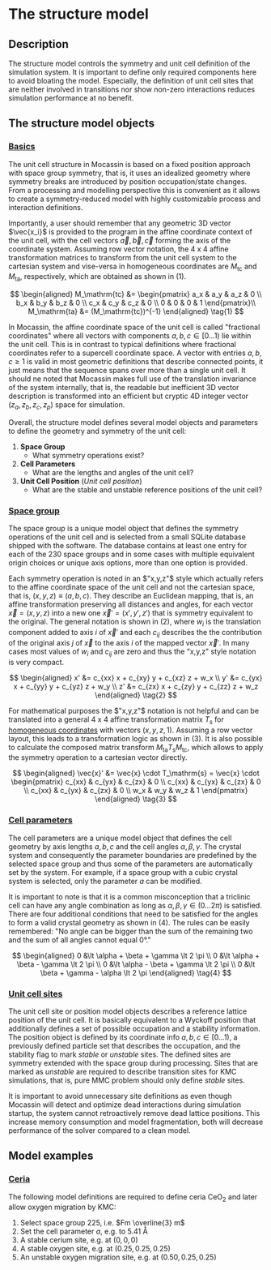 # The structure model

## Description

The structure model controls the symmetry and unit cell definition of the simulation system. It is important to define only required components here to avoid bloating the model. Especially, the definition of unit cell sites that are neither involved in transitions nor show non-zero interactions reduces simulation performance at no benefit.

## The structure model objects

### [Basics](#basics)

The unit cell structure in Mocassin is based on a fixed position approach with space group symmetry, that is, it uses an idealized geometry where symmetry breaks are introduced by position occupation/state changes. From a processing and modelling perspective this is convenient as it allows to create a symmetry-reduced model with highly customizable process and interaction definitions.

Importantly, a user should remember that any geometric 3D vector $\vec{x_i}$ is provided to the program in the affine coordinate context of the unit cell, with the cell vectors $\vec{a},\vec{b},\vec{c}$ forming the axis of the coordinate system. Assuming row vector notation, the 4 x 4 affine transformation matrices to transform from the unit cell system to the cartesian system and vise-versa in homogeneous coordinates are $M_\mathrm{tc}$ and $M_\mathrm{ta}$, respectively, which are obtained as shown in (1).

$$
\begin{aligned}
    M_\mathrm{tc} &=
    \begin{pmatrix}
        a_x & a_y & a_z & 0 \\
        b_x & b_y & b_z & 0 \\
        c_x & c_y & c_z & 0 \\
        0 & 0 & 0 & 1
    \end{pmatrix}\\
    M_\mathrm{ta} &= (M_\mathrm{tc})^{-1}
\end{aligned}
\tag{1}
$$

In Mocassin, the affine coordinate space of the unit cell is called "fractional coordinates" where all vectors with components $a,b,c \in [0...1)$ lie within the unit cell. This is in contrast to typical definitions where fractional coordinates refer to a supercell coordinate space. A vector with entries $a,b,c \ge 1$ is valid in most geometric definitions that describe connected points, it just means that the sequence spans over more than a single unit cell. It should ne noted that Mocassin makes full use of the translation invariance of the system internally, that is, the readable but inefficient 3D vector description is transformed into an efficient but cryptic 4D integer vector $(z_a,z_b,z_c,z_p)$ space for simulation.

Overall, the structure model defines several model objects and parameters to define the geometry and symmetry of the unit cell:

1. **Space Group**
   - What symmetry operations exist?
2. **Cell Parameters**
   - What are the lengths and angles of the unit cell?
3. **Unit Cell Position** (*Unit cell position*)
   - What are the stable and unstable reference positions of the unit cell?

### [Space group](#space-group)

The space group is a unique model object that defines the symmetry operations of the unit cell and is selected from a small SQLite database shipped with the software. The database contains at least one entry for each of the 230 space groups and in some cases with multiple equivalent origin choices or unique axis options, more than one option is provided.

Each symmetry operation is noted in an $"x,y,z"$ style which actually refers to the affine coordinate space of the unit cell and not the cartesian space, that is, $(x,y,z) \equiv (a,b,c)$. They describe an Euclidean mapping, that is, an affine transformation preserving all distances and angles, for each vector $\vec{x} = (x,y,z)$ into a new one $\vec{x}' = (x',y',z')$ that is symmetry equivalent to the original. The general notation is shown in (2), where $w_i$ is the translation component added to axis $i$ of $\vec{x}'$ and each $c_{ij}$ describes the the contribution of the original axis $j$ of $\vec{x}$ to the axis $i$ of the mapped vector $\vec{x}'$. In many cases most values of $w_i$ and $c_{ij}$ are zero and thus the "x,y,z" style notation is very compact.

$$
\begin{aligned}
    x' &= c_{xx} x + c_{xy} y + c_{xz} z + w_x \\
    y' &= c_{yx} x + c_{yy} y + c_{yz} z + w_y \\
    z' &= c_{zx} x + c_{zy} y + c_{zz} z + w_z
\end{aligned}
\tag{2}
$$

For mathematical purposes the $"x,y,z"$ notation is not helpful and can be translated into a general 4 x 4 affine transformation matrix $T_\mathrm{s}$ for [homogeneous coordinates](https://en.wikipedia.org/wiki/Homogeneous_coordinates) with vectors $(x,y,z,1)$. Assuming a row vector layout, this leads to a transformation logic as shown in (3). It is also possible to calculate the composed matrix transform $M_\mathrm{ta} T_\mathrm{s} M_\mathrm{tc}$, which allows to apply the symmetry operation to a cartesian vector directly.

$$
\begin{aligned}
    \vec{x}' &= \vec{x} \cdot T_\mathrm{s} = \vec{x} \cdot 
    \begin{pmatrix}
        c_{xx} & c_{yx} & c_{zx} & 0 \\
        c_{xx} & c_{yx} & c_{zx} & 0 \\
        c_{xx} & c_{yx} & c_{zx} & 0 \\
        w_x & w_y & w_z & 1
    \end{pmatrix} 
\end{aligned}
\tag{3}
$$

### [Cell parameters](#cell-parameters)

The cell parameters are a unique model object that defines the cell geometry by axis lengths $a,b,c$ and the cell angles $\alpha,\beta,\gamma$. The crystal system and consequently the parameter boundaries are predefined by the selected space group and thus some of the parameters are automatically set by the system. For example, if a space group with a cubic crystal system is selected, only the parameter $a$ can be modified.

It is important to note is that it is a common misconception that a triclinic cell can have any angle combination as long as $\alpha, \beta, \gamma \in (0...2\pi)$ is satisfied. There are four additional conditions that need to be satisfied for the angles to form a valid crystal geometry as shown in (4). The rules can be easily remembered: "No angle can be bigger than the sum of the remaining two and the sum of all angles cannot equal 0°."

$$
\begin{aligned}
    0 &\lt \alpha + \beta + \gamma \lt 2 \pi \\
    0 &\lt \alpha + \beta - \gamma \lt 2 \pi \\
    0 &\lt \alpha - \beta + \gamma \lt 2 \pi \\
    0 &\lt \beta + \gamma - \alpha \lt 2 \pi
\end{aligned}
\tag{4}
$$

### [Unit cell sites](#unit-cell-sites)

The unit cell site or position model objects describes a reference lattice position of the unit cell. It is basically equivalent to a Wyckoff position that additionally defines a set of possible occupation and a stability information. The position object is defined by its coordinate info $a,b,c \in [0...1)$, a previously defined particle set that describes the occupation, and the stability flag to mark *stable* or *unstable* sites. The defined sites are symmetry extended with the space group during processing. Sites that are marked as *unstable* are required to describe transition sites for KMC simulations, that is, pure MMC problem should only define *stable* sites.

It is important to avoid unnecessary site definitions as even though Mocassin will detect and optimize dead interactions during simulation startup, the system cannot retroactively remove dead lattice positions. This increase memory consumption and model fragmentation, both will decrease performance of the solver compared to a clean model.

## Model examples

### [Ceria](#ceria)

The following model definitions are required to define ceria $\mathrm{CeO_2}$ and later allow oxygen migration by KMC:
1. Select space group 225, i.e. $Fm \overline{3} m$
2. Set the cell parameter $a$, e.g. to $5.41~\mathrm{\mathring{A}}$
3. A stable cerium site, e.g. at $(0,0,0)$
4. A stable oxygen site, e.g. at $(0.25,0.25,0.25)$
5. An unstable oxygen migration site, e.g. at $(0.50,0.25,0.25)$